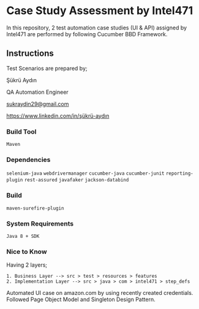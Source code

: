 # Case Study Assessment by Intel471

In this repository, 2 test automation case studies (UI & API) assigned by Intel471 are performed by following Cucumber BBD Framework.  

## Instructions
Test Scenarios are prepared by;

Şükrü Aydın

QA Automation Engineer

sukraydin29@gmail.com

https://www.linkedin.com/in/şükrü-aydın

### Build Tool
```Maven```

### Dependencies
```selenium-java```
```webdrivermanager```
```cucumber-java```
```cucumber-junit```
```reporting-plugin```
```rest-assured```
```javafaker```
```jackson-databind```

### Build
```maven-surefire-plugin```

### System Requirements
```Java 8 + SDK```

### Nice to Know
Having 2 layers;

    1. Business Layer --> src > test > resources > features
    2. Implementation Layer --> src > java > com > intel471 > step_defs
Automated UI case on amazon.com by using recently created credentials.
Followed Page Object Model and Singleton Design Pattern.



